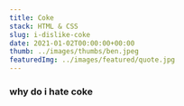 ```yaml
---
title: Coke
stack: HTML & CSS
slug: i-dislike-coke
date: 2021-01-02T00:00:00+00:00
thumb: ../images/thumbs/ben.jpeg
featuredImg: ../images/featured/quote.jpg
---
```


### why do i hate coke
